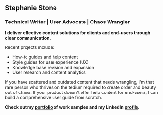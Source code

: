 ## Stephanie Stone
### Technical Writer | User Advocate | Chaos Wrangler

**I deliver effective content solutions for clients and end-users through clear communication.** <br>

Recent projects include:
- How-to guides and help content
- Style guides for user experience (UX)
- Knowledge base revision and expansion
- User research and content analytics

If you have scattered and outdated content that needs wrangling, I'm that rare person who thrives on the tedium required to create order and beauty out of chaos. If your product doesn't offer help content for end-users, I can build a comprehensive user guide from scratch.

**Check out my [portfolio](https://www.clippings.me/users/stephanie81518) of work samples and my LinkedIn [profile](https://www.linkedin.com/in/hirestephaniestone/).** 
